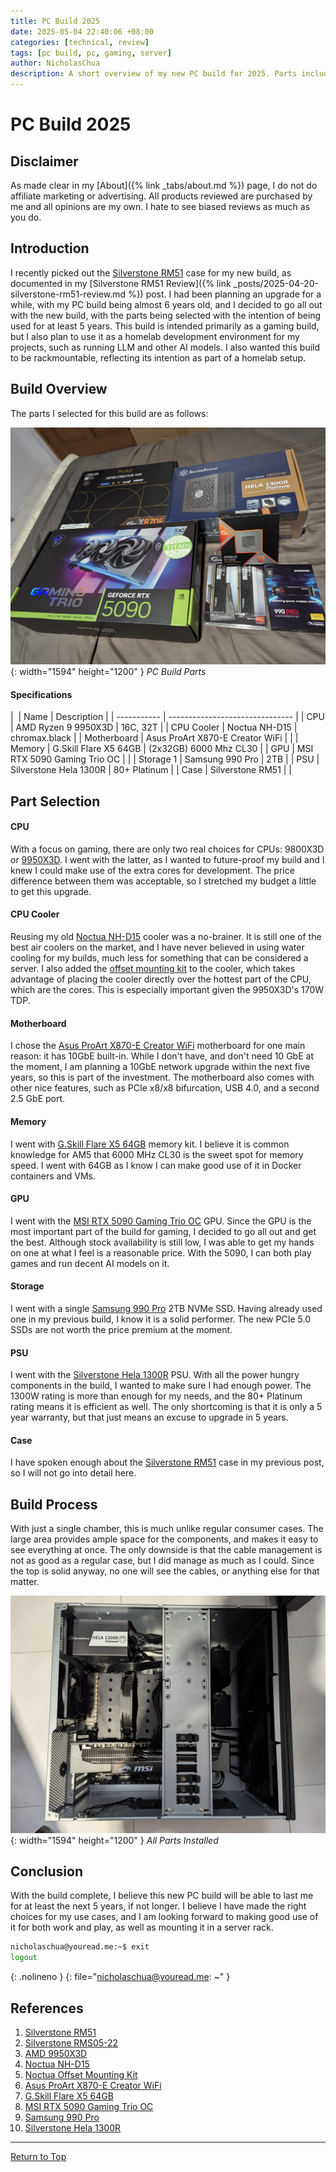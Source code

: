 ```yaml
---
title: PC Build 2025
date: 2025-05-04 22:40:06 +08:00
categories: [technical, review]
tags: [pc build, pc, gaming, server]
author: NicholasChua
description: A short overview of my new PC build for 2025. Parts included.
---
```


# PC Build 2025

## Disclaimer

As made clear in my [About]({% link _tabs/about.md %}) page, I do not do affiliate marketing or advertising. All products reviewed are purchased by me and all opinions are my own. I hate to see biased reviews as much as you do.

## Introduction

I recently picked out the [Silverstone RM51][1] case for my new build, as documented in my [Silverstone RM51 Review]({% link _posts/2025-04-20-silverstone-rm51-review.md %}) post. I had been planning an upgrade for a while, with my PC build being almost 6 years old, and I decided to go all out with the new build, with the parts being selected with the intention of being used for at least 5 years. This build is intended primarily as a gaming build, but I also plan to use it as a homelab development environment for my projects, such as running LLM and other AI models. I also wanted this build to be rackmountable, reflecting its intention as part of a homelab setup.

## Build Overview

The parts I selected for this build are as follows:

![PC Build Parts](../assets/img/2025-05-04-pc-build-2025/PC%20Build%20Parts.jpg){: width="1594" height="1200" }
_PC Build Parts_

#### Specifications

| ‎           | Name                            | Description            |
| ----------- | ------------------------------- |
| CPU         | AMD Ryzen 9 9950X3D             | 16C, 32T               |
| CPU Cooler  | Noctua NH-D15                   | chromax.black          |
| Motherboard | Asus ProArt X870-E Creator WiFi |                        |
| Memory      | G.Skill Flare X5 64GB           | (2x32GB) 6000 Mhz CL30 |
| GPU         | MSI RTX 5090 Gaming Trio OC     |                        |
| Storage 1   | Samsung 990 Pro                 | 2TB                    |
| PSU         | Silverstone Hela 1300R          | 80+ Platinum           |
| Case        | Silverstone RM51                |                        |

## Part Selection

#### CPU

With a focus on gaming, there are only two real choices for CPUs: 9800X3D or [9950X3D][3]. I went with the latter, as I wanted to future-proof my build and I knew I could make use of the extra cores for development. The price difference between them was acceptable, so I stretched my budget a little to get this upgrade.

#### CPU Cooler

Reusing my old [Noctua NH-D15][4] cooler was a no-brainer. It is still one of the best air coolers on the market, and I have never believed in using water cooling for my builds, much less for something that can be considered a server. I also added the [offset mounting kit][5] to the cooler, which takes advantage of placing the cooler directly over the hottest part of the CPU, which are the cores. This is especially important given the 9950X3D's 170W TDP.

#### Motherboard

I chose the [Asus ProArt X870-E Creator WiFi][6] motherboard for one main reason: it has 10GbE built-in. While I don't have, and don't need 10 GbE at the moment, I am planning a 10GbE network upgrade within the next five years, so this is part of the investment. The motherboard also comes with other nice features, such as PCIe x8/x8 bifurcation, USB 4.0, and a second 2.5 GbE port.

#### Memory

I went with [G.Skill Flare X5 64GB][7] memory kit. I believe it is common knowledge for AM5 that 6000 MHz CL30 is the sweet spot for memory speed. I went with 64GB as I know I can make good use of it in Docker containers and VMs.

#### GPU

I went with the [MSI RTX 5090 Gaming Trio OC][8] GPU. Since the GPU is the most important part of the build for gaming, I decided to go all out and get the best. Although stock availability is still low, I was able to get my hands on one at what I feel is a reasonable price. With the 5090, I can both play games and run decent AI models on it.

#### Storage

I went with a single [Samsung 990 Pro][9] 2TB NVMe SSD. Having already used one in my previous build, I know it is a solid performer. The new PCIe 5.0 SSDs are not worth the price premium at the moment.

#### PSU

I went with the [Silverstone Hela 1300R][10] PSU. With all the power hungry components in the build, I wanted to make sure I had enough power. The 1300W rating is more than enough for my needs, and the 80+ Platinum rating means it is efficient as well. The only shortcoming is that it is only a 5 year warranty, but that just means an excuse to upgrade in 5 years.

#### Case

I have spoken enough about the [Silverstone RM51][1] case in my previous post, so I will not go into detail here.

## Build Process

With just a single chamber, this is much unlike regular consumer cases. The large area provides ample space for the components, and makes it easy to see everything at once. The only downside is that the cable management is not as good as a regular case, but I did manage as much as I could. Since the top is solid anyway, no one will see the cables, or anything else for that matter.

![All Parts Installed](../assets/img/2025-05-04-pc-build-2025/All%20Parts%20Installed.jpg){: width="1594" height="1200" }
_All Parts Installed_

## Conclusion

With the build complete, I believe this new PC build will be able to last me for at least the next 5 years, if not longer. I believe I have made the right choices for my use cases, and I am looking forward to making good use of it for both work and play, as well as mounting it in a server rack.

```bash
nicholaschua@youread.me:~$ exit
logout
```
{: .nolineno }
{: file="nicholaschua@youread.me: ~" }

## References

1. [Silverstone RM51][1]
2. [Silverstone RMS05-22][2]
3. [AMD 9950X3D][3]
4. [Noctua NH-D15][4]
5. [Noctua Offset Mounting Kit][5]
6. [Asus ProArt X870-E Creator WiFi][6]
7. [G.Skill Flare X5 64GB][7]
8. [MSI RTX 5090 Gaming Trio OC][8]
9. [Samsung 990 Pro][9]
10. [Silverstone Hela 1300R][10]

[1]: https://www.silverstonetek.com/en/product/info/server-nas/RM51/
[2]: https://www.silverstonetek.com/en/product/info/server-nas/RMS05-22/
[3]: https://www.amd.com/en/products/processors/desktops/ryzen/9000-series/amd-ryzen-9-9950x3d.html
[4]: https://noctua.at/en/nh-d15-chromax-black
[5]: https://noctua.at/en/nm-amb12-chromax-black
[6]: https://www.asus.com/motherboards-components/motherboards/proart/proart-x870e-creator-wifi/
[7]: https://www.gskill.com/product/165/396/1691400033/F5-6000J3040G32GX2-FX5
[8]: https://www.msi.com/Graphics-Card/GeForce-RTX-5090-32G-GAMING-TRIO-OC
[9]: https://semiconductor.samsung.com/consumer-storage/internal-ssd/990-pro/
[10]: https://www.silverstonetek.com/en/product/info/power-supplies/ha1300r-pm/

---
[Return to Top](#silverstone-rm51-review)
